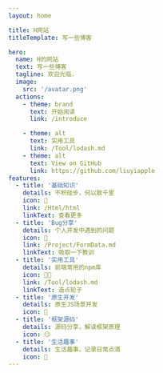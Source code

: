 ```yaml
---
layout: home

title: H网站
titleTemplate: 写一些博客

hero:
  name: H的网站
  text: 写一些博客
  tagline: 欢迎光临.
  image:
    src: '/avatar.png'
  actions:
    - theme: brand
      text: 开始阅读
      link: /introduce

    - theme: alt
      text: 实用工具
      link: /Tool/lodash.md
    - theme: alt
      text: View on GitHub
      link: https://github.com/liuyiapple
features:
  - title: '基础知识'
    details: 不积硅步，何以致千里
    icon: 💎
    link: /Html/html
    linkText: 查看更多
  - title: 'Bug分享'
    details: 个人开发中遇到的问题
    icon: 🤦
    link: /Project/FormData.md
    linkText: 吸取一下教训
  - title: '实用工具'
    details: 前端常用的npm库
    icon: 🧑‍🦽
    link: /Tool/lodash.md
    linkText: 造点轮子
  - title: '原生开发'
    details: 原生JS场景开发
    icon: 🐒
  - title: '框架源码'
    details: 源码分享，解读框架原理
    icon: 😏
  - title: '生活趣事'
    details: 生活趣事，记录日常点滴
    icon: 🦦
---
```


<script setup>
import {
  VPTeamPage,
  VPTeamPageTitle,
  VPTeamMembers
} from 'vitepress/theme';

const members = [
  {
    avatar: 'https://avatars.githubusercontent.com/u/90204437?v=4',
    name: 'Hzpapple',
    title: 'continue coding....',
    links: [
      { icon: 'github', link: 'https://github.com/liuyiapple' },
      
    ]
  },
]
</script>

<VPTeamPage>
  <VPTeamPageTitle>
    <template #title>
      欢迎大家贡献与参与
    </template>
    <template #lead>
      以下排名不分先后（参与或主动提 PR 申请加入）
    </template>
  </VPTeamPageTitle>
  <VPTeamMembers
    :members="members"
  />
</VPTeamPage>

